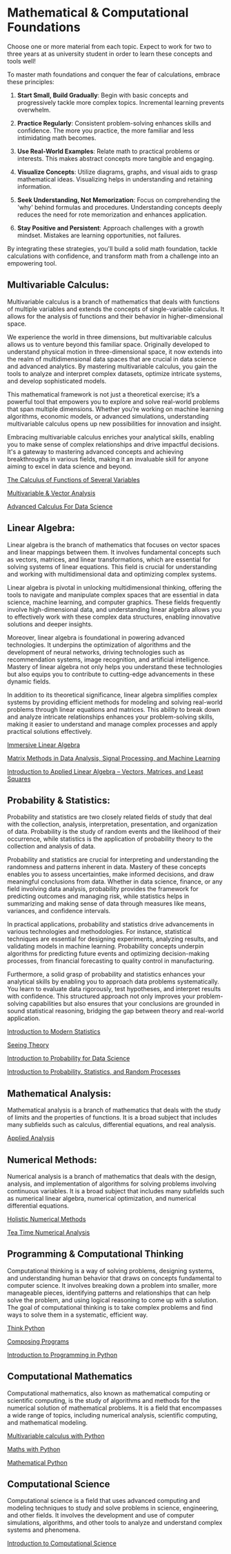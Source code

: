 # Mathematical & Computational Foundations

Choose one or more material from each topic. Expect to work for two to three years at as university student in order to learn these concepts and tools well!

To master math foundations and conquer the fear of calculations, embrace these principles:

1. **Start Small, Build Gradually**: Begin with basic concepts and progressively tackle more complex topics. Incremental learning prevents overwhelm.

2. **Practice Regularly**: Consistent problem-solving enhances skills and confidence. The more you practice, the more familiar and less intimidating math becomes.

3. **Use Real-World Examples**: Relate math to practical problems or interests. This makes abstract concepts more tangible and engaging.

4. **Visualize Concepts**: Utilize diagrams, graphs, and visual aids to grasp mathematical ideas. Visualizing helps in understanding and retaining information.

5. **Seek Understanding, Not Memorization**: Focus on comprehending the 'why' behind formulas and procedures. Understanding concepts deeply reduces the need for rote memorization and enhances application.

6. **Stay Positive and Persistent**: Approach challenges with a growth mindset. Mistakes are learning opportunities, not failures.

By integrating these strategies, you'll build a solid math foundation, tackle calculations with confidence, and transform math from a challenge into an empowering tool.


## Multivariable Calculus:

Multivariable calculus is a branch of mathematics that deals with functions of multiple variables and extends the concepts of single-variable calculus. It allows for the analysis of functions and their behavior in higher-dimensional space.

We experience the world in three dimensions, but multivariable calculus allows us to venture beyond this familiar space. Originally developed to understand physical motion in three-dimensional space, it now extends into the realm of multidimensional data spaces that are crucial in data science and advanced analytics. By mastering multivariable calculus, you gain the tools to analyze and interpret complex datasets, optimize intricate systems, and develop sophisticated models.

This mathematical framework is not just a theoretical exercise; it’s a powerful tool that empowers you to explore and solve real-world problems that span multiple dimensions. Whether you’re working on machine learning algorithms, economic models, or advanced simulations, understanding multivariable calculus opens up new possibilities for innovation and insight.

Embracing multivariable calculus enriches your analytical skills, enabling you to make sense of complex relationships and drive impactful decisions. It's a gateway to mastering advanced concepts and achieving breakthroughs in various fields, making it an invaluable skill for anyone aiming to excel in data science and beyond.

[The Calculus of Functions of Several Variables](http://www.synechism.org/wp/the-calculus-of-functions-of-several-variables/)

[Multivariable & Vector Analysis](http://www.williamchen-mathematics.info/lnmvafolder/lnmva.html)

[Advanced Calculus For Data Science](https://www.math.emory.edu/~mpcarr/math210/index.html)


## Linear Algebra:

Linear algebra is the branch of mathematics that focuses on vector spaces and linear mappings between them. It involves fundamental concepts such as vectors, matrices, and linear transformations, which are essential for solving systems of linear equations. This field is crucial for understanding and working with multidimensional data and optimizing complex systems.

Linear algebra is pivotal in unlocking multidimensional thinking, offering the tools to navigate and manipulate complex spaces that are essential in data science, machine learning, and computer graphics. These fields frequently involve high-dimensional data, and understanding linear algebra allows you to effectively work with these complex data structures, enabling innovative solutions and deeper insights.

Moreover, linear algebra is foundational in powering advanced technologies. It underpins the optimization of algorithms and the development of neural networks, driving technologies such as recommendation systems, image recognition, and artificial intelligence. Mastery of linear algebra not only helps you understand these technologies but also equips you to contribute to cutting-edge advancements in these dynamic fields.

In addition to its theoretical significance, linear algebra simplifies complex systems by providing efficient methods for modeling and solving real-world problems through linear equations and matrices. This ability to break down and analyze intricate relationships enhances your problem-solving skills, making it easier to understand and manage complex processes and apply practical solutions effectively.

[Immersive Linear Algebra](http://immersivemath.com/ila/index.html)

[Matrix Methods in Data Analysis, Signal Processing, and Machine Learning](https://ocw.mit.edu/courses/18-065-matrix-methods-in-data-analysis-signal-processing-and-machine-learning-spring-2018/)

[Introduction to Applied Linear Algebra – Vectors, Matrices, and Least Squares](https://web.stanford.edu/~boyd/vmls/)

## Probability & Statistics:

Probability and statistics are two closely related fields of study that deal with the collection, analysis, interpretation, presentation, and organization of data. Probability is the study of random events and the likelihood of their occurrence, while statistics is the application of probability theory to the collection and analysis of data.

Probability and statistics are crucial for interpreting and understanding the randomness and patterns inherent in data. Mastery of these concepts enables you to assess uncertainties, make informed decisions, and draw meaningful conclusions from data. Whether in data science, finance, or any field involving data analysis, probability provides the framework for predicting outcomes and managing risk, while statistics helps in summarizing and making sense of data through measures like means, variances, and confidence intervals.

In practical applications, probability and statistics drive advancements in various technologies and methodologies. For instance, statistical techniques are essential for designing experiments, analyzing results, and validating models in machine learning. Probability concepts underpin algorithms for predicting future events and optimizing decision-making processes, from financial forecasting to quality control in manufacturing.

Furthermore, a solid grasp of probability and statistics enhances your analytical skills by enabling you to approach data problems systematically. You learn to evaluate data rigorously, test hypotheses, and interpret results with confidence. This structured approach not only improves your problem-solving capabilities but also ensures that your conclusions are grounded in sound statistical reasoning, bridging the gap between theory and real-world application.

[Introduction to Modern Statistics](https://www.openintro.org/book/ims/)

[Seeing Theory](https://seeing-theory.brown.edu/index.html#firstPage)

[Introduction to Probability for Data Science](https://probability4datascience.com/index.html)

[Introduction to Probability, Statistics, and Random Processes](https://www.probabilitycourse.com/)

## Mathematical Analysis:

Mathematical analysis is a branch of mathematics that deals with the study of limits and the properties of functions. It is a broad subject that includes many subfields such as calculus, differential equations, and real analysis.

[Applied Analysis](https://www.math.ucdavis.edu/~hunter/book/pdfbook.html)

## Numerical Methods:

Numerical analysis is a branch of mathematics that deals with the design, analysis, and implementation of algorithms for solving problems involving continuous variables. It is a broad subject that includes many subfields such as numerical linear algebra, numerical optimization, and numerical differential equations.

[Holistic Numerical Methods](https://nm.mathforcollege.com/)

[Tea Time Numerical Analysis](https://lqbrin.github.io/tea-time-numerical/)

## Programming & Computational Thinking

Computational thinking is a way of solving problems, designing systems, and understanding human behavior that draws on concepts fundamental to computer science. It involves breaking down a problem into smaller, more manageable pieces, identifying patterns and relationships that can help solve the problem, and using logical reasoning to come up with a solution. The goal of computational thinking is to take complex problems and find ways to solve them in a systematic, efficient way.

[Think Python](https://www.greenteapress.com/thinkpython/thinkpython.html)

[Composing Programs](https://composingprograms.com/)

[Introduction to Programming in Python](https://introcs.cs.princeton.edu/python/home/)


## Computational Mathematics

Computational mathematics, also known as mathematical computing or scientific computing, is the study of algorithms and methods for the numerical solution of mathematical problems. It is a field that encompasses a wide range of topics, including numerical analysis, scientific computing, and mathematical modeling.

[Multivariable calculus with Python](https://github.com/Mason-McGough/MultivariableCalculus)

[Maths with Python](https://maths-with-python.readthedocs.io/en/latest/index.html)

[Mathematical Python](https://patrickwalls.github.io/mathematicalpython/)

## Computational Science

Computational science is a field that uses advanced computing and modeling techniques to study and solve problems in science, engineering, and other fields. It involves the development and use of computer simulations, algorithms, and other tools to analyze and understand complex systems and phenomena.

[Introduction to Computational Science](https://ics.wofford-ecs.org/)

